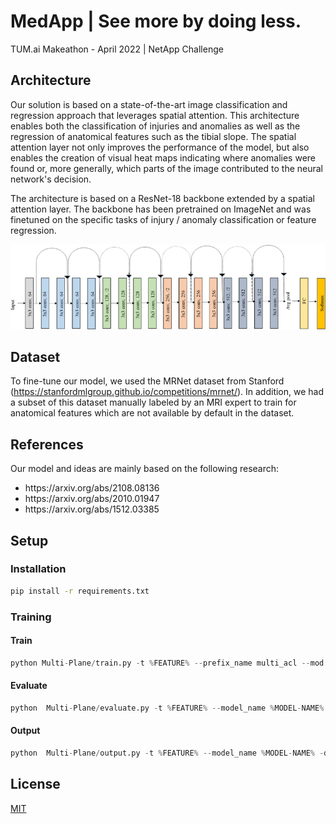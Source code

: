 # MedApp | See more by doing less.
TUM.ai Makeathon - April 2022 | NetApp Challenge

## Architecture

Our solution is based on a state-of-the-art image classification and regression approach that leverages spatial attention. This architecture enables both the classification of injuries and anomalies as well as the regression of anatomical features such as the tibial slope. The spatial attention layer not only improves the performance of the model, but also enables the creation of visual heat maps indicating where anomalies were found or, more generally, which parts of the image contributed to the neural network's decision.

The architecture is based on a ResNet-18 backbone extended by a spatial attention layer. The backbone has been pretrained on ImageNet and was finetuned on the specific tasks of injury / anomaly classification or feature regression.

<img src="/images/Original-ResNet-18-Architecture.png"/>

## Dataset

To fine-tune our model, we used the MRNet dataset from Stanford (https://stanfordmlgroup.github.io/competitions/mrnet/). In addition, we had a subset of this dataset manually labeled by an MRI expert to train for anatomical features which are not available by default in the dataset. 

## References

Our model and ideas are mainly based on the following research:
<ul>
  <li>https://arxiv.org/abs/2108.08136</li>
  <li>https://arxiv.org/abs/2010.01947</li>
  <li>https://arxiv.org/abs/1512.03385</li>
</ul>

## Setup

### Installation

```bash
pip install -r requirements.txt
```

### Training 

#### Train

```python
python Multi-Plane/train.py -t %FEATURE% --prefix_name multi_acl --mod mp1 -d %DATA-DIR% --epochs 30
```

#### Evaluate

```python
python  Multi-Plane/evaluate.py -t %FEATURE% --model_name %MODEL-NAME% -d %DATA-DIR% -md %MODEL-DIR%
```

#### Output

```python
python  Multi-Plane/output.py -t %FEATURE% --model_name %MODEL-NAME% -d %DATA-DIR% -md %MODEL-DIR%
```

## License
[MIT](https://choosealicense.com/licenses/mit/)
